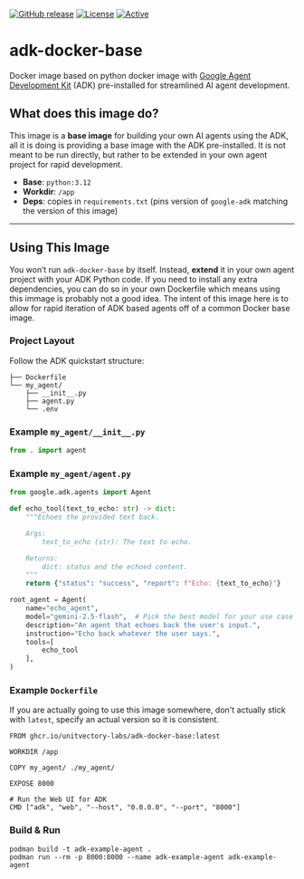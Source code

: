 [![GitHub release](https://img.shields.io/github/release/UnitVectorY-Labs/adk-docker-base.svg)](https://github.com/UnitVectorY-Labs/adk-docker-base/releases/latest) [![License](https://img.shields.io/badge/license-MIT-blue)](https://opensource.org/licenses/MIT) [![Active](https://img.shields.io/badge/Status-Active-green)](https://guide.unitvectorylabs.com/bestpractices/status/#active)

# adk-docker-base

Docker image based on python docker image with [Google Agent Development Kit](https://github.com/google/adk-python) (ADK) pre-installed for streamlined AI agent development.

## What does this image do?

This image is a **base image** for building your own AI agents using the ADK, all it is doing is providing a base image with the ADK pre-installed. It is not meant to be run directly, but rather to be extended in your own agent project for rapid development.

-  **Base**: `python:3.12`
-  **Workdir**: `/app`  
-  **Deps**: copies in `requirements.txt` (pins version of `google-adk` matching the version of this image)  

---

## Using This Image

You won’t run `adk-docker-base` by itself. Instead, **extend** it in your own agent project with your ADK Python code. If you need to install any extra dependencies, you can do so in your own Dockerfile which means using this immage is probably not a good idea. The intent of this image here is to allow for rapid iteration of ADK based agents off of a common Docker base image.

### Project Layout

Follow the ADK quickstart structure:

```
├── Dockerfile
└── my_agent/
    ├── __init__.py
    ├── agent.py
    └── .env
```

### Example `my_agent/__init__.py`

```python
from . import agent
```

### Example `my_agent/agent.py`

```python
from google.adk.agents import Agent

def echo_tool(text_to_echo: str) -> dict:
    """Echoes the provided text back.

    Args:
        text_to_echo (str): The text to echo.

    Returns:
        dict: status and the echoed content.
    """
    return {"status": "success", "report": f"Echo: {text_to_echo}"}

root_agent = Agent(
    name="echo_agent",
    model="gemini-2.5-flash",  # Pick the best model for your use case
    description="An agent that echoes back the user's input.",
    instruction="Echo back whatever the user says.",
    tools=[
        echo_tool
    ],
)
```

### Example `Dockerfile`

If you are actually going to use this image somewhere, don't actually stick with `latest`, specify an actual version so it is consistent.

```
FROM ghcr.io/unitvectory-labs/adk-docker-base:latest

WORKDIR /app

COPY my_agent/ ./my_agent/

EXPOSE 8000

# Run the Web UI for ADK
CMD ["adk", "web", "--host", "0.0.0.0", "--port", "8000"]
```

### Build & Run

```
podman build -t adk-example-agent .
podman run --rm -p 8000:8000 --name adk-example-agent adk-example-agent
```
